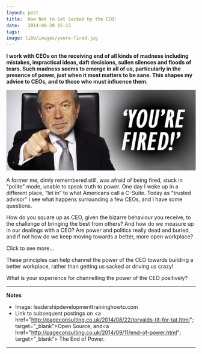 ```yaml
---
layout: post
title:  How Not to Get Sacked by the CEO!
date:   2014-08-20 15:15
tags: 
image: libb/images/youre-fired.jpg
---
```


**I work with CEOs on the receiving end of all kinds of madness including mistakes, impractical ideas, daft decisions, sullen silences and floods of tears. Such madness seems to emerge in all of us, particularly in the presence of power, just when it most matters to be sane. This shapes my advice to CEOs, and to those who must influence them.**

![](/libb/images/youre-fired.jpg)

A former me, dimly remembered still, was afraid of being fired, stuck in "polite" mode, unable to speak truth to power. One day I woke up in a different place, “let in” to what Americans call a C-Suite. Today as "trusted advisor" I see what happens surrounding a few CEOs, and I have some questions. 

How do you square up as CEO, given the bizarre behaviour you receive, to the challenge of bringing the best from others? And how do we measure up in our dealings with a CEO? Are power and politics really dead and buried, and if not how do we keep moving towards a better, more open workplace? 

<div id="restOfArticle" style="display:none">

As a source I chose five companies I am currently with. Their CEOs possess a remarkable array of elevating awards including masters degrees, doctorates, a knighthood, a professorship plus experience at the highest levels of government and commerce. Their organisations span the sectors (government, charity, corporate-private, mixed public/private and trust). <br><br>

Beyond their marked differences in character, gender and cultural background, all five CEOs display <b>an ambition that borders on impatience</b>: as if time is running out, they are driven to scale up and deliver ever more impact and at faster pace. But how does it feel in their shoes? One reflects: “Everybody wants a piece of you”, like a kind of celebrity giving out magic potions. I see them all try to spread responsibility, taking the spotlight off them, and getting more done collectively. <br><br>

In their surrounding circle colleagues (including COOs, top team and wider staff), continually ask <b>is the CEO inspiring, supporting their efforts or even noticing them?</b> Alongside a sometimes exaggerated awe or a quiet appreciation for a CEO's achievements, we find grumbles and gaping disbelief at the CEO's mad, damaging or counter-productive behaviour.<br><br>

Each CEO has many faces and a <b>chameleon-like capability</b> to snap into the action required at different moments: the company conference, press conference, top team awayday, with top-level visitor or general public. I see how they handle interruptions during our personal chats.<br><br>

For all their great powers <b>none of these CEOs is all seeing</b>. They may appreciate a rare chance I give them to speak out their thoughts (sometimes at great length!), or for feedback "from someone who sees things I can't see". Like predators they will pounce on lies or evasion, and I find talking openly is less difficult when you know this. Today I have learned to separate my own observations from strong feelings of frustration or over-confidence I may be picking up from the CEO. I am prepared to tell unpopular truths. <br><br>

<b>But as advisors we should remember we are never objective</b>. That we have been “let in” reaches the CEO's colleagues and shows up in the cosseted way they deal with us. It is easy not to notice that they find time, they listen or that they are sending messages and testing out ideas for approval. When you do notice, you can feel they are "managing" or manipulating you.<br><br> 

When the CEO brings you into their top team and catches your eye with the signal "my position is unspeakably exposed, and I'm in your hands!", sometimes you can only give a look that says "I understand", because there are things that can't be said.<br><br>

We know that power has become less centralised as organisations have become more open, but does that mean it is the end of hierarchy? Politics? No, far from it. But how could we make their effects less toxic? <br><br>

Currently my advice is... <br><br>
<ol>

<li><b>If you are a CEO </b> - I invite you turn your direct reports into a team of CEOs, by being radically enabling, inspired by "open source values", sharing information and responsibility. Spend more time listening to, appreciating and coaching others, to kindle a shared understanding of the company as a joined-up "system". Always find a way to be "you": an honest but imperfect person others can know and trust.</li>
<li><b>If you are someone who wants to influence the CEO</b> - show the CEO you are "system-savvy", wear your company not your silo hat, tell don't doctor the truth. Spend time coaching others to act horizonatally and directly across silos, not passing things up and down the line. </li>
<li><b>If you are a "trusted advisor" to anyone</b> - treat each person you speak to as a CEO: have them set aside their own interest, locate the exciting opportunities for the company, find their best ways to contribute. Make each conversation confidential and never tittle-tattle. Find a way to speak the truth, don't try to please.</li>
</ol><br>
</div>
<a onclick="showMoreOrLess(this,'restOfArticle');">Click to see more...</a>

These principles can help channel the power of the CEO towards building a better workplace, rather than getting us sacked or driving us crazy!

What is your experience for channelling the power of the CEO positively?

__________________
<b>Notes</b>  

* Image: leadershipdevelopmenttraininghowto.com
* Link to subsequent postings on <a href="http://pageconsulting.co.uk/2014/08/22/torvalds-tit-for-tat.html"; target="_blank">Open Source</a>, and<a href="http://pageconsulting.co.uk/2014/09/11/end-of-power.html"; target="_blank"> The End of Power</a>. 

 

__________________

